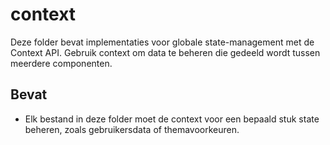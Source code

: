 # context

Deze folder bevat implementaties voor globale state-management met de Context API. Gebruik context om data te beheren die gedeeld wordt tussen meerdere componenten.

## Bevat
- Elk bestand in deze folder moet de context voor een bepaald stuk state beheren, zoals gebruikersdata of themavoorkeuren.

